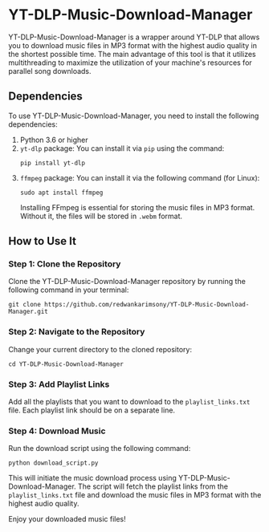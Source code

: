 # YT-DLP-Music-Download-Manager

YT-DLP-Music-Download-Manager is a wrapper around YT-DLP that allows you to download music files in MP3 format with the highest audio quality in the shortest possible time. The main advantage of this tool is that it utilizes multithreading to maximize the utilization of your machine's resources for parallel song downloads.

## Dependencies

To use YT-DLP-Music-Download-Manager, you need to install the following dependencies:

1. Python 3.6 or higher
2. `yt-dlp` package: You can install it via `pip` using the command:
   ```
   pip install yt-dlp
   ```
3. `ffmpeg` package: You can install it via the following command (for Linux):
   ```
   sudo apt install ffmpeg
   ```
   Installing FFmpeg is essential for storing the music files in MP3 format. Without it, the files will be stored in `.webm` format.

## How to Use It

### Step 1: Clone the Repository

Clone the YT-DLP-Music-Download-Manager repository by running the following command in your terminal:
```
git clone https://github.com/redwankarimsony/YT-DLP-Music-Download-Manager.git
```

### Step 2: Navigate to the Repository

Change your current directory to the cloned repository:
```
cd YT-DLP-Music-Download-Manager
```

### Step 3: Add Playlist Links

Add all the playlists that you want to download to the `playlist_links.txt` file. Each playlist link should be on a separate line.

### Step 4: Download Music

Run the download script using the following command:
```
python download_script.py
```

This will initiate the music download process using YT-DLP-Music-Download-Manager. The script will fetch the playlist links from the `playlist_links.txt` file and download the music files in MP3 format with the highest audio quality.

Enjoy your downloaded music files!
